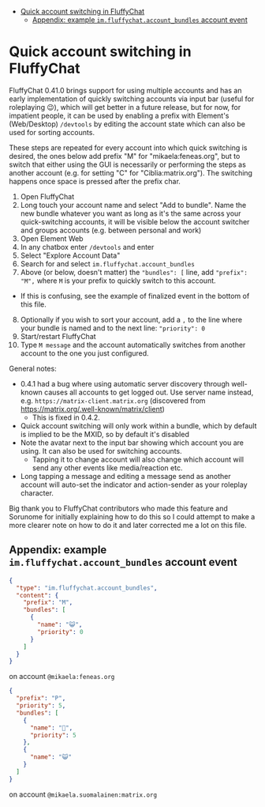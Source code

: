 <!-- @format -->

<!-- START doctoc generated TOC please keep comment here to allow auto update -->
<!-- DON'T EDIT THIS SECTION, INSTEAD RE-RUN doctoc TO UPDATE -->

- [Quick account switching in FluffyChat](#quick-account-switching-in-fluffychat)
  - [Appendix: example `im.fluffychat.account_bundles` account event](#appendix-example-imfluffychataccount_bundles-account-event)

<!-- END doctoc generated TOC please keep comment here to allow auto update -->

# Quick account switching in FluffyChat

FluffyChat 0.41.0 brings support for using multiple accounts and has an early
implementation of quickly switching accounts via input bar (useful for
roleplaying :wink:), which will get better in a future release, but for now,
for impatient people, it can be used by enabling a prefix with Element's
(Web/Desktop) `/devtools` by editing the account state which can also be used
for sorting accounts.

These steps are repeated for every account into which quick switching is
desired, the ones below add prefix "M" for "mikaela:feneas.org", but to switch
that either using the GUI is necessarily or performing the steps as another
account (e.g. for setting "C" for "Ciblia:matrix.org"). The switching happens
once space is pressed after the prefix char.

1. Open FluffyChat
2. Long touch your account name and select "Add to bundle". Name the new
   bundle whatever you want as long as it's the same across your
   quick-switching accounts, it will be visible below the account switcher and
   groups accounts (e.g. between personal and work)
3. Open Element Web
4. In any chatbox enter `/devtools` and enter
5. Select "Explore Account Data"
6. Search for and select `im.fluffychat.account_bundles`
7. Above (or below, doesn't matter) the `"bundles": [` line, add
   `"prefix": "M",` where `M` is your prefix to quickly switch to this
   account.

- If this is confusing, see the example of finalized event in the bottom of
  this file.

8. Optionally if you wish to sort your account, add a `,` to the line where
   your bundle is named and to the next line: `"priority": 0`
9. Start/restart FluffyChat
10. Type `M message` and the account automatically switches from another
    account to the one you just configured.

General notes:

- 0.4.1 had a bug where using automatic server discovery through well-known
  causes all accounts to get logged out. Use server name instead, e.g.
  `https://matrix-client.matrix.org` (discovered from
  https://matrix.org/.well-known/matrix/client)
  - This is fixed in 0.4.2.
- Quick account switching will only work within a bundle, which by default is
  implied to be the MXID, so by default it's disabled
- Note the avatar next to the input bar showing which account you are using.
  It can also be used for switching accounts.
  - Tapping it to change account will also change which account will send any
    other events like media/reaction etc.
- Long tapping a message and editing a message send as another account will
  auto-set the indicator and action-sender as your roleplay character.

Big thank you to FluffyChat contributors who made this feature and Sorunome
for initially explaining how to do this so I could attempt to make a more
clearer note on how to do it and later corrected me a lot on this file.

## Appendix: example `im.fluffychat.account_bundles` account event

```json
{
  "type": "im.fluffychat.account_bundles",
  "content": {
    "prefix": "M",
    "bundles": [
      {
        "name": "😺",
        "priority": 0
      }
    ]
  }
}
```

on account `@mikaela:feneas.org`

```json
{
  "prefix": "P",
  "priority": 5,
  "bundles": [
    {
      "name": "💼",
      "priority": 5
    },
    {
      "name": "😺"
    }
  ]
}
```

on account `@mikaela.suomalainen:matrix.org`
